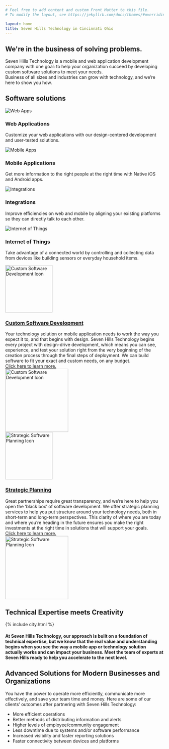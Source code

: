 ```yaml
---
# Feel free to add content and custom Front Matter to this file.
# To modify the layout, see https://jekyllrb.com/docs/themes/#overriding-theme-defaults

layout: home
title: Seven Hills Technology in Cincinnati Ohio
---
```


<section class="sh-intro">
    <div class="sh-tagline">
        <h1 class="sh-header-lines"><span>We're in the business of solving problems.</span></h1>
    </div>
    <div class="sh-description home-description">Seven Hills Technology is a mobile and web application development company with one goal: to help your organization succeed by developing custom software solutions to meet your needs.
    </div>
    <div class="sh-description home-description">Business of all sizes and industries can grow with technology, and we’re here to show you how. 
    </div>
</section>

<div class="sh-band-flair light-top"></div>
<section class="sh-light-band">
    <h2>Software solutions</h2>
    <div class="sh-services">
        <div class="sh-service">
            <img src="/images/cloud.svg" alt="Web Apps" />
            <h3>Web Applications</h3>
            <p>Customize your web applications with our design-centered development and user-tested solutions.</p>
        </div>
        <div class="sh-service">
            <img src="/images/mobile.svg" alt="Mobile Apps" />
            <h3>Mobile Applications</h3>
            <p>Get more information to the right people at the right time with Native iOS and Android apps.</p>
        </div>
        <div class="sh-service">
            <img src="/images/integration.svg" alt="Integrations" />
            <h3>Integrations</h3>
            <p>Improve efficiencies on web and mobile by aligning your existing platforms so they can directly talk to each other.</p>
        </div>
        <div class="sh-service">
            <img src="/images/iot.svg" alt="Internet of Things" />
            <h3>Internet of Things</h3>
            <p>Take advantage of a connected world by controlling and collecting data from devices like building sensors or everyday household items.</p>
        </div>
    </div>
</section>
<div class="sh-band-flair light-bottom"></div>

<section class="sh-white-band">
    <div class="sh-product-list">
        <div class="sh-product-wrapper">
            <div class="small-image-wrapper">
                <div class="icon small-icon d-block d-md-none">
                    <img src="/images/development-color.svg" alt="Custom Software Development Icon" height="150">
                </div>
            </div>
            <div class="sh-product">
                <div class="text">
                    <h3><a href="/development" alt="Custom Software Development">Custom Software Development</a></h3>
                    <div>
                        Your technology solution or mobile application needs to work the way you expect it to, and that begins with design. Seven Hills Technology begins every project with design-drive development, which means you can see, experience, and test your solution right from the very beginning of the creation process through the final steps of deployment. We can build software to fit your exact and custom needs, on any budget.
                    </div>
                    <div class="small-link">
                        <a href="/development" alt="Development">Click here to learn more.</a>
                    </div>
                </div>
                <div class="icon pull-right d-none d-md-block">
                    <img src="/images/development-color.svg" alt="Custom Software Development Icon" height="200">
                </div>
            </div>
        </div>
        <div class="sh-product-wrapper">
            <div class="small-image-wrapper">
                <div class="icon small-icon d-block d-md-none">
                    <img src="/images/consulting-color.svg" alt="Strategic Software Planning Icon" height="150">
                </div>
            </div>
            <div class="sh-product">
                <div class="text">
                    <h3><a href="/consulting" alt="Strategic Software Planning">Strategic Planning</a></h3>
                    <div>
                        Great partnerships require great transparency, and we’re here to help you open the ‘black box’ of software development. We offer strategic planning services to help you put structure around your technology needs, both in short-term and long-term perspectives. This clarity of where you are today and where you’re heading in the future ensures you make the right investments at the right time in solutions that will support your goals.
                    </div>
                    <div class="small-link">
                        <a href="/consulting" alt="Strategic Software Planning">Click here to learn more.</a>
                    </div>
                </div>
                <div class="icon pull-right d-none d-md-block">
                    <img src="/images/consulting-color.svg" alt="Strategic Software Planning Icon" height="200">
                </div>
            </div>
        </div>
    </div>
</section>
<div class="sh-band-flair dark-top"></div>
<section class="sh-dark-band">
    <h2 id="mission-title" class="sh-fade-in">Technical Expertise meets Creativity</h2>
    <div class="sh-city-outline">
        {% include city.html %}
    </div>
    <!-- <img src="images/city.svg" alt="City outline" /> -->
    <h4 class="sh-fade-in">At Seven Hills Technology, our approach is built on a foundation of technical expertise, but we know that the real value and understanding begins when you see the way a mobile app or technology solution actually works and can impact your business. Meet the team of experts at Seven Hills ready to help you accelerate to the next level.</h4>
</section>
<div class="sh-band-flair dark-bottom"></div>
<section class="sh-white-band">
    <h2>Advanced Solutions for Modern Businesses and Organizations</h2>
    <div>
        <p>You have the power to operate more efficiently, communicate more effectively, and save your team time and money. Here are some of our clients’ outcomes after partnering with Seven Hills Technology:</p>
        <ul>
            <li>More efficient operations</li>
            <li>Better methods of distributing information and alerts</li>
            <li>Higher levels of employee/community engagement</li>
            <li>Less downtime due to systems and/or software performance</li>
            <li>Increased visibility and faster reporting solutions</li>
            <li>Faster connectivity between devices and platforms</li>
        </ul>
    </div>
</section>
<!-- <section class="sh-clients">Clients</section> -->